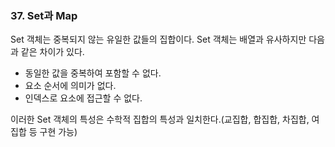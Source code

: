 ### 37. Set과 Map

Set 객체는 중복되지 않는 유일한 값들의 집합이다. Set 객체는 배열과 유사하지만 다음과 같은 차이가 있다.

- 동일한 값을 중복하여 포함할 수 없다.
- 요소 순서에 의미가 없다.
- 인덱스로 요소에 접근할 수 없다.

이러한 Set 객체의 특성은 수학적 집합의 특성과 일치한다.(교집합, 합집합, 차집합, 여집합 등 구현 가능)

